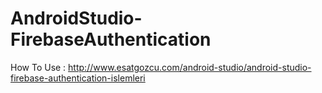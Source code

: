 # AndroidStudio-FirebaseAuthentication

How To Use : http://www.esatgozcu.com/android-studio/android-studio-firebase-authentication-islemleri
